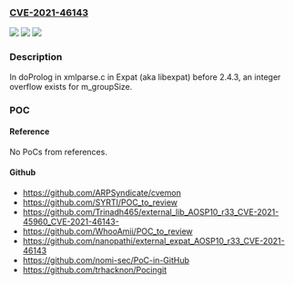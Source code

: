 ### [CVE-2021-46143](https://cve.mitre.org/cgi-bin/cvename.cgi?name=CVE-2021-46143)
![](https://img.shields.io/static/v1?label=Product&message=n%2Fa&color=blue)
![](https://img.shields.io/static/v1?label=Version&message=n%2Fa&color=blue)
![](https://img.shields.io/static/v1?label=Vulnerability&message=n%2Fa&color=brighgreen)

### Description

In doProlog in xmlparse.c in Expat (aka libexpat) before 2.4.3, an integer overflow exists for m_groupSize.

### POC

#### Reference
No PoCs from references.

#### Github
- https://github.com/ARPSyndicate/cvemon
- https://github.com/SYRTI/POC_to_review
- https://github.com/Trinadh465/external_lib_AOSP10_r33_CVE-2021-45960_CVE-2021-46143-
- https://github.com/WhooAmii/POC_to_review
- https://github.com/nanopathi/external_expat_AOSP10_r33_CVE-2021-46143
- https://github.com/nomi-sec/PoC-in-GitHub
- https://github.com/trhacknon/Pocingit

